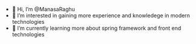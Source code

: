 - 👋 Hi, I’m @ManasaRaghu
- 👀 I’m interested in gaining more experience and knowledege in modern technologies
- 🌱 I’m currently learning more about spring framework and front end technologies



<!---
ManasaRaghu/ManasaRaghu is a ✨ special ✨ repository because its `README.md` (this file) appears on your GitHub profile.
You can click the Preview link to take a look at your changes.
--->

